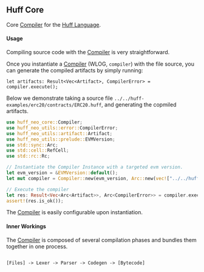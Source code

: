 ## Huff Core

Core [Compiler](struct.Compiler.html) for the [Huff Language](https://huff.sh).

#### Usage

Compiling source code with the [Compiler](struct.Compiler.html) is very straightforward.

Once you instantiate a [Compiler](struct.Compiler.html) (WLOG, `compiler`) with the file source, you can generate the compiled artifacts by simply running:

```rust,ignore
let artifacts: Result<Vec<Artifact>, CompilerError> = compiler.execute();
```

Below we demonstrate taking a source file `../../huff-examples/erc20/contracts/ERC20.huff`, and generating the copmiled artifacts.

```rust
use huff_neo_core::Compiler;
use huff_neo_utils::error::CompilerError;
use huff_neo_utils::artifact::Artifact;
use huff_neo_utils::prelude::EVMVersion;
use std::sync::Arc;
use std::cell::RefCell;
use std::rc::Rc;

// Instantiate the Compiler Instance with a targeted evm version.
let evm_version = &EVMVersion::default();
let mut compiler = Compiler::new(evm_version, Arc::new(vec!["../../huff-examples/erc20/contracts/ERC20.huff".to_string()]), None, None, None, None, None, false, false);

// Execute the compiler
let res: Result<Vec<Arc<Artifact>>, Arc<CompilerError>> = compiler.execute();
assert!(res.is_ok());
```

The [Compiler](struct.Compiler.html) is easily configurable upon instantiation.

#### Inner Workings

The [Compiler](struct.Compiler.html) is composed of several compilation phases and bundles them together in one process.

```txt

[Files] -> Lexer -> Parser -> Codegen -> [Bytecode]

```
